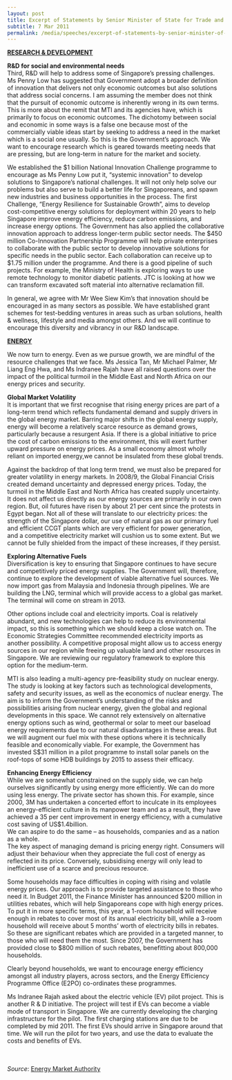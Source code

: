 ```yaml
---
layout: post
title: Excerpt of Statements by Senior Minister of State for Trade and Industry and Education S Iswaran at the Committee of Supply Debate
subtitle: 7 Mar 2011
permalink: /media/speeches/excerpt-of-statements-by-senior-minister-of-state-for-trade-and-industry-and-education-s-iswaran-at-the-committee-of-supply-debate-7-march-2011
---
```


**<u>RESEARCH & DEVELOPMENT</u>**

**R&D for social and environmental needs**   
Third, R&D will help to address some of Singapore’s pressing challenges. Ms Penny Low has suggested that Government adopt a broader definition of innovation that delivers not only economic outcomes but also solutions that address social concerns. I am assuming the member does not think that the pursuit of economic outcome is inherently wrong in its own terms. This is more about the remit that MTI and its agencies have, which is primarily to focus on economic outcomes. The dichotomy between social and economic in some ways is a false one because most of the commercially viable ideas start by seeking to address a need in the market which is a social one usually. So this is the Government’s approach. We want to encourage research which is geared towards meeting needs that are pressing, but are long-term in nature for the market and society.

We established the $1 billion National Innovation Challenge programme to encourage as Ms Penny Low put it, “systemic innovation” to develop solutions to Singapore’s national challenges. It will not only help solve our problems but also serve to build a better life for Singaporeans, and spawn new industries and business opportunities in the process. The first Challenge, “Energy Resilience for Sustainable Growth”, aims to develop cost-competitive energy solutions for deployment within 20 years to help Singapore improve energy efficiency, reduce carbon emissions, and increase energy options. The Government has also applied the collaborative innovation approach to address longer-term public sector needs. The $450 million Co-Innovation Partnership Programme will help private enterprises to collaborate with the public sector to develop innovative solutions for specific needs in the public sector. Each collaboration can receive up to $1.75 million under the programme. And there is a good pipeline of such projects. For example, the Ministry of Health is exploring ways to use remote technology to monitor diabetic patients. JTC is looking at how we can transform excavated soft material into alternative reclamation fill.

In general, we agree with Mr Wee Siew Kim’s that innovation should be encouraged in as many sectors as possible. We have established grant schemes for test-bedding ventures in areas such as urban solutions, health & wellness, lifestyle and media amongst others. And we will continue to encourage this diversity and vibrancy in our R&D landscape.


**<u>ENERGY</u>**

We now turn to energy. Even as we pursue growth, we are mindful of the resource challenges that we face. Ms Jessica Tan, Mr Michael Palmer, Mr Liang Eng Hwa, and Ms Indranee Rajah have all raised questions over the impact of the political turmoil in the Middle East and North Africa on our energy prices and security.

**Global Market Volatility**  
It is important that we first recognise that rising energy prices are part of a long-term trend which reflects fundamental demand and supply drivers in the global energy market. Barring major shifts in the global energy supply, energy will become a relatively scarce resource as demand grows, particularly because a resurgent Asia. If there is a global initiative to price the cost of carbon emissions to the environment, this will exert further upward pressure on energy prices. As a small economy almost wholly reliant on imported energy,we cannot be insulated from these global trends.

Against the backdrop of that long term trend, we must also be prepared for greater volatility in energy markets. In 2008/9, the Global Financial Crisis created demand uncertainty and depressed energy prices. Today, the turmoil in the Middle East and North Africa has created supply uncertainty. It does not affect us directly as our energy sources are primarily in our own region. But, oil futures have risen by about 21 per cent since the protests in Egypt began. Not all of these will translate to our electricity prices: the strength of the Singapore dollar, our use of natural gas as our primary fuel and efficient CCGT plants which are very efficient for power generation, and a competitive electricity market will cushion us to some extent. But we cannot be fully shielded from the impact of these increases, if they persist.

**Exploring Alternative Fuels**  
Diversification is key to ensuring that Singapore continues to have secure and competitively priced energy supplies. The Government will, therefore, continue to explore the development of viable alternative fuel sources. We now import gas from Malaysia and Indonesia through pipelines. We are building the LNG, terminal which will provide access to a global gas market. The terminal will come on stream in 2013.

Other options include coal and electricity imports. Coal is relatively abundant, and new technologies can help to reduce its environmental impact, so this is something which we should keep a close watch on. The Economic Strategies Committee recommended electricity imports as another possibility. A competitive proposal might allow us to access energy sources in our region while freeing up valuable land and other resources in Singapore. We are reviewing our regulatory framework to explore this option for the medium-term.

MTI is also leading a multi-agency pre-feasibility study on nuclear energy. The study is looking at key factors such as technological developments, safety and security issues, as well as the economics of nuclear energy. The aim is to inform the Government’s understanding of the risks and possibilities arising from nuclear energy, given the global and regional developments in this space. We cannot rely extensively on alternative energy options such as wind, geothermal or solar to meet our baseload energy requirements due to our natural disadvantages in these areas. But we will augment our fuel mix with these options where it is technically feasible and economically viable. For example, the Government has invested S$31 million in a pilot programme to install solar panels on the roof-tops of some HDB buildings by 2015 to assess their efficacy.

**Enhancing Energy Efficiency**  
While we are somewhat constrained on the supply side, we can help ourselves significantly by using energy more efficiently. We can do more using less energy. The private sector has shown this. For example, since 2000, 3M has undertaken a concerted effort to inculcate in its employees an energy-efficient culture in its manpower team and as a result, they have achieved a 35 per cent improvement in energy efficiency, with a cumulative cost saving of US$1.4billion.  
We can aspire to do the same – as households, companies and as a nation as a whole.  
The key aspect of managing demand is pricing energy right. Consumers will adjust their behaviour when they appreciate the full cost of energy as reflected in its price. Conversely, subsidising energy will only lead to inefficient use of a scarce and precious resource.

Some households may face difficulties in coping with rising and volatile energy prices. Our approach is to provide targeted assistance to those who need it. In Budget 2011, the Finance Minister has announced $200 million in utilities rebates, which will help Singaporeans cope with high energy prices. To put it in more specific terms, this year, a 1-room household will receive enough in rebates to cover most of its annual electricity bill, while a 3-room household will receive about 5 months’ worth of electricity bills in rebates. So these are significant rebates which are provided in a targeted manner, to those who will need them the most. Since 2007, the Government has provided close to $800 million of such rebates, benefitting about 800,000 households.

Clearly beyond households, we want to encourage energy efficiency amongst all industry players, across sectors, and the Energy Efficiency Programme Office (E2PO) co-ordinates these programmes.

Ms Indranee Rajah asked about the electric vehicle (EV) pilot project. This is another R & D initiative. The project will test if EVs can become a viable mode of transport in Singapore. We are currently developing the charging infrastructure for the pilot. The first charging stations are due to be completed by mid 2011. The first EVs should arrive in Singapore around that time. We will run the pilot for two years, and use the data to evaluate the costs and benefits of EVs.
<br><br><br>

*Source*: [<a href="https://www.ema.gov.sg/speech.aspx?news_sid=20140609nPsl9g0ecGMk" target="_blank">Energy Market Authority</a>](https://www.ema.gov.sg/speech.aspx?news_sid=20140609nPsl9g0ecGMk)
